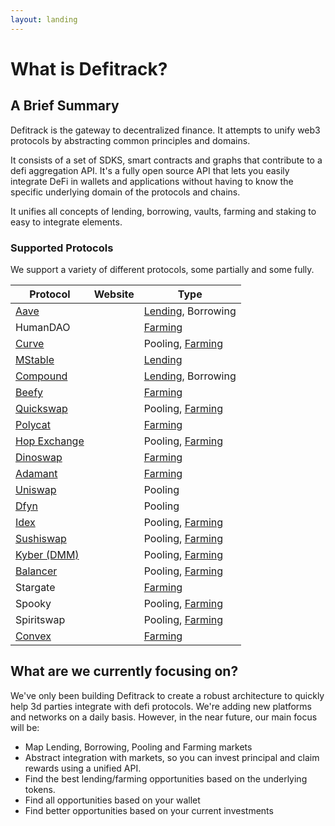 ```yaml
---
layout: landing
---
```


# What is Defitrack?

## A Brief Summary

Defitrack is the gateway to decentralized finance. It attempts to unify web3 protocols by abstracting common principles and domains.

It consists of a set of SDKS, smart contracts and graphs that contribute to a defi aggregation API. It's a fully open source API that lets you easily integrate DeFi in wallets and applications without having to know the specific underlying domain of the protocols and chains.&#x20;

It unifies all concepts of lending, borrowing, vaults, farming and staking to easy to integrate elements.

### Supported Protocols

We support a variety of different protocols, some partially and some fully.&#x20;

| Protocol                                                        | Website | Type                                           |
| --------------------------------------------------------------- | ------- | ---------------------------------------------- |
| [Aave](general/supported-protocols/aave.md)                     |         | [Lending](api-endpoints/lending.md), Borrowing |
| HumanDAO                                                        |         | [Farming](api-endpoints/farming.md)            |
| [Curve](general/supported-protocols/curve-finance.md)           |         | Pooling, [Farming](api-endpoints/farming.md)   |
| [MStable](general/supported-protocols/mstable.md)               |         | [Lending](api-endpoints/lending.md)            |
| [Compound](general/supported-protocols/compound-finance.md)     |         | [Lending](api-endpoints/lending.md), Borrowing |
| [Beefy](general/supported-protocols/beefy-finance.md)           |         | [Farming](api-endpoints/farming.md)            |
| [Quickswap](general/supported-protocols/quickswap.md)           |         | Pooling, [Farming](api-endpoints/farming.md)   |
| [Polycat](general/supported-protocols/polycat.md)               |         | [Farming](api-endpoints/farming.md)            |
| [Hop Exchange](general/supported-protocols/hop-exchange-api.md) |         | Pooling, [Farming](api-endpoints/farming.md)   |
| [Dinoswap](general/supported-protocols/dinoswap-api.md)         |         | [Farming](api-endpoints/farming.md)            |
| [Adamant](general/supported-protocols/adamant-finance.md)       |         | [Farming](api-endpoints/farming.md)            |
| [Uniswap](general/supported-protocols/uniswap.md)               |         | Pooling                                        |
| [Dfyn](general/supported-protocols/dfyn.md)                     |         | Pooling                                        |
| [Idex](general/supported-protocols/idex-api.md)                 |         | Pooling, [Farming](api-endpoints/farming.md)   |
| [Sushiswap](general/supported-protocols/sushiswap.md)           |         | Pooling, [Farming](api-endpoints/farming.md)   |
| [Kyber (DMM)](general/supported-protocols/kyber-dmm.md)         |         | Pooling, [Farming](api-endpoints/farming.md)   |
| [Balancer](general/supported-protocols/balancer.md)             |         | Pooling, [Farming](api-endpoints/farming.md)   |
| Stargate                                                        |         | [Farming](api-endpoints/farming.md)            |
| Spooky                                                          |         | Pooling, [Farming](api-endpoints/farming.md)   |
| Spiritswap                                                      |         | Pooling, [Farming](api-endpoints/farming.md)   |
| [Convex](general/supported-protocols/convex-finance.md)         |         | [Farming](api-endpoints/farming.md)            |

## What are we currently focusing on?

We've only been building Defitrack to create a robust architecture to quickly help 3d parties integrate with defi protocols. We're adding new platforms and networks on a daily basis. However, in the near future, our main focus will be:

* Map Lending, Borrowing, Pooling and Farming markets
* Abstract integration with markets, so you can invest principal and claim rewards using a unified API.
* Find the best lending/farming opportunities based on the underlying tokens.
* Find all opportunities based on your wallet
* Find better opportunities based on your current investments

